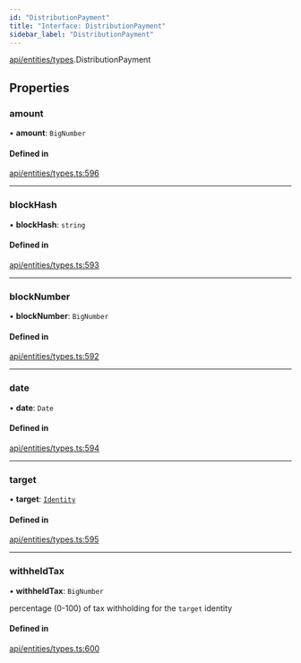 ```yaml
---
id: "DistributionPayment"
title: "Interface: DistributionPayment"
sidebar_label: "DistributionPayment"
---
```


[api/entities/types](../../../../../modules/API/Entities/Types/Types.md).DistributionPayment

## Properties

### amount

• **amount**: `BigNumber`

#### Defined in

[api/entities/types.ts:596](https://github.com/PolymeshAssociation/polymesh-sdk/blob/3cc570ade/src/api/entities/types.ts#L596)

___

### blockHash

• **blockHash**: `string`

#### Defined in

[api/entities/types.ts:593](https://github.com/PolymeshAssociation/polymesh-sdk/blob/3cc570ade/src/api/entities/types.ts#L593)

___

### blockNumber

• **blockNumber**: `BigNumber`

#### Defined in

[api/entities/types.ts:592](https://github.com/PolymeshAssociation/polymesh-sdk/blob/3cc570ade/src/api/entities/types.ts#L592)

___

### date

• **date**: `Date`

#### Defined in

[api/entities/types.ts:594](https://github.com/PolymeshAssociation/polymesh-sdk/blob/3cc570ade/src/api/entities/types.ts#L594)

___

### target

• **target**: [`Identity`](../../../../../classes/API/Entities/Identity/Identity.md)

#### Defined in

[api/entities/types.ts:595](https://github.com/PolymeshAssociation/polymesh-sdk/blob/3cc570ade/src/api/entities/types.ts#L595)

___

### withheldTax

• **withheldTax**: `BigNumber`

percentage (0-100) of tax withholding for the `target` identity

#### Defined in

[api/entities/types.ts:600](https://github.com/PolymeshAssociation/polymesh-sdk/blob/3cc570ade/src/api/entities/types.ts#L600)
